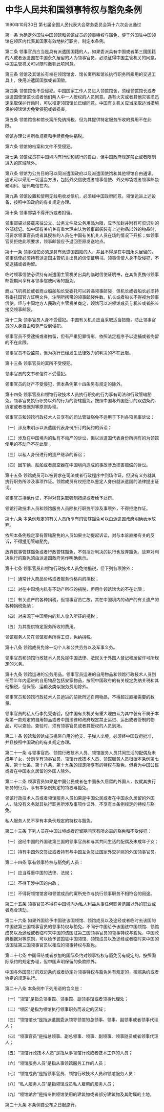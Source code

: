 # 中华人民共和国领事特权与豁免条例

1990年10月30日 第七届全国人民代表大会常务委员会第十六次会议通过



第一条 为确定外国驻中国领馆和领馆成员的领事特权与豁免，便于外国驻中国领馆在领区内代表其国家有效地执行职务，制定本条例。

第二条 领事官员应当是具有派遣国国籍的人。如果委派具有中国或者第三国国籍的人或者派遣国在中国永久居留的人为领事官员，必须征得中国主管机关的同意。中国主管机关可以随时撤销此项同意。

第三条 领馆及其馆长有权在领馆馆舍、馆长寓所和馆长执行职务所乘用的交通工具上，使用派遣国国旗或者国徽。

第四条 领馆馆舍不受侵犯。中国国家工作人员进入领馆馆舍，须经领馆馆长或者派遣国使馆馆长或者他们两人中一人授权的人员同意。遇有火灾或者其他灾害须迅速采取保护行动时，可以推定领馆馆长已经同意。中国有关机关应当采取适当措施保护领馆馆舍免受侵犯或者损害。

第五条 领馆馆舍和馆长寓所免纳捐税，但为其提供特定服务所收的费用不在此限。

领馆办理公务所收规费和手续费免纳捐税。

第六条 领馆的档案和文件不受侵犯。

第七条 领馆成员在中国境内有行动和旅行的自由，但中国政府规定禁止或者限制进入的区域除外。

第八条 领馆为公务目的可以同派遣国政府以及派遣国使馆和其他领馆自由通讯。通讯可以采用一切适当方法，包括外交信使或者领事信使、外交邮袋或者领事邮袋和明码、密码电信在内。

第九条 领馆设置和使用无线电收发信机，必须经中国政府同意。领馆运进上述设备，按照中国政府的有关规定办理。

第十条 领事邮袋不得开拆或者扣留。

领事邮袋以装载来往公文、公务文件及公务用品为限，应予加封并附有可资识别的外部标记。如中国有关机关有重大理由认为领事邮袋装有上述物品以外的物品时，可要求领事官员或者其授权的人员在中国有关机关人员在场的情况下开拆；如领事官员拒绝此项要求，领事邮袋应予退回至原发送地点。

第十一条 领事信使必须是具有派遣国国籍的人，并且不得是在中国永久居留的。领事信使必须持有派遣国主管机关出具的信使证明书。领事信使人身不受侵犯，不受逮捕或者拘留。

临时领事信使必须持有派遣国主管机关出具的临时信使证明书，在其负责携带领事邮袋期间享有与领事信使同等的豁免。

商业飞机机长或者商业船舶船长受委托可以转递领事邮袋，但机长或者船长必须持有委托国官方证明文件，注明所携带的领事邮袋件数。机长或者船长不得视为领事信使。经与中国地方人民政府主管机关商定，领馆可以派领馆成员与机长或者船长接交领事邮袋。

第十二条 领事官员人身不受侵犯。中国有关机关应当采取适当措施，防止领事官员的人身自由和尊严受到侵犯。

领事官员不受逮捕或者拘留，但有严重犯罪情形，依照法定程序予以逮捕或者拘留的不在此限。

领事官员不受监禁，但为执行已经发生法律效力的判决的不在此限。

第十三条 领事官员的寓所不受侵犯。

领事官员的文书和信件不受侵犯。

领事官员的财产不受侵犯，但本条例第十四条另有规定的除外。

第十四条 领事官员和领馆行政技术人员执行职务的行为享有司法和行政管辖豁免。领事官员执行职务以外的行为的管辖豁免，按照中国与外国签订的双边条约、协定或者根据对等原则办理。

领事官员和领馆行政技术人员享有的司法管辖豁免不适用于下列各项民事诉讼：

（一）涉及未明示以派遣国代表身份所订的契约的诉讼；

（二）涉及在中国境内的私有不动产的诉讼，但以派遣国代表身份所拥有的为领馆使用的不动产不在此限；

（三）以私人身份进行的遗产继承的诉讼；

（四）因车辆、船舶或者航空器在中国境内造成的事故涉及损害赔偿的诉讼。

第十五条 领馆成员可以被要求在司法或者行政程序中到场作证，但没有义务就其执行职务所涉及事项作证。领馆成员有权拒绝以鉴定人身份就派遣国的法律提出证词。

领事官员拒绝作证，不得对其采取强制措施或者给予处罚。

领馆行政技术人员和领馆服务人员除执行职务所涉及事项外，不得拒绝作证。

第十六条 本条例规定的有关人员所享有的管辖豁免可以由派遣国政府明确表示放弃。

依照本条例规定享有管辖豁免的人员如果主动提起诉讼，对与本诉直接有关的反诉，不得援用管辖豁免。

放弃民事管辖豁免或者行政管辖豁免，不包括对判决的执行也放弃豁免。放弃对判决执行的豁免须由派遣国政府另作明确表示。

第十七条 领事官员和领馆行政技术人员免纳捐税，但下列各项除外：

（一）通常计入商品价格或者服务价格内的捐税；

（二）对在中国境内私有不动产所征的捐税，但用作领馆馆舍的不在此限；

（三）有关遗产的各种捐税，但领事官员亡故，其在中国境内的动产的有关遗产的各种捐税免纳；

（四）对来源于中国境内的私人收入所征的捐税；

（五）为其提供特定服务所收的费用。

领馆服务人员在领馆服务所得工资，免纳捐税。

第十八条 领馆成员免除一切个人和公共劳务以及军事义务。

领事官员和领馆行政技术人员免除中国法律、法规关于外国人登记和居留许可所规定的义务。

第十九条 领馆运进的公务用品，领事官员运进的自用物品和领馆行政技术人员到任后半年内运进的自用物品包括安家物品，按照中国政府的有关规定免纳关税和其他捐税，但保管、运输及类似服务费用除外。

领事官员和领馆行政技术人员运进的前款所述自用物品，不得超过直接需要的数量。

领事官员的私人行李免受查验，但中国有关机关有重大理由认为其中装有不属于本条第一款规定的自用物品或者中国法律和政府规定禁止运进、运出或者管制的物品，可以查验。查验时，须有领事官员或者其授权的人员到场。

第二十条 领馆和领馆成员携带自用的枪支、子弹人出境，必须经中国政府批准，并且按照中国政府的有关规定办理。

第二十一条 与领事官员、领馆行政技术人员、领馆服务人员共同生活的配偶及未成年子女，分别享有领事官员、领馆行政技术人员、领馆服务人员根据本条例第七条、第十七条、第十八条、第十九条的规定所享有的特权与豁免，但身为中国公民或者在中国永久居留的外国人除外。

第二十二条 领事官员如果是中国公民或者在中国永久居留的外国人，仅就其执行职务的行为，享有本条例规定的特权与豁免。

领馆行政技术人员或者领馆服务人员如果是中国公民或者在中国永久居留的外国人，除没有义务就其执行职务所涉及事项作证外，不享有本条例规定的特权与豁免。

私人服务人员不享有本条例规定的特权与豁免。

第二十三条 下列人员在中国过境或者逗留期间享有所必需的豁免和不受侵犯：

（一）途经中国的外国驻第三国的领事官员和与其共同生活的配偶及未成年子女；

（二）持有中国外交签证或者持有与中国互免签证国家外交护照的外国领事官员。

第二十四条 享有领事特权与豁免的人员：

（一）应当尊重中国的法律、法规；

（二）不得干涉中国的内政；

（三）不得将领馆馆舍和领馆成员的寓所充作与执行领事职务不相符合的用途。

第二十五条 领事官员不得在中国境内为私人利益从事任何职务范围以外的职业或者商业活动。

第二十六条 如果外国给予中国驻该国领馆、领馆成员以及途经或者临时去该国的中国驻第三国领事官员的领事特权与豁免，不同于中国给予该国驻中国领馆、领馆成员以及途经或者临时来中国的该国驻第三国领事官员的领事特权与豁免，中国政府根据对等原则，可以给予该国驻中国领馆、领馆成员以及途经或者临时来中国的该国驻第三国领事官员以相应的领事特权与豁免。

第二十七条 中国缔结或者参加的国际条约对领事特权与豁免另有规定的，按照国际条约的规定办理，但中国声明保留的条款除外。

中国与外国签订的双边条约或者协定对领事特权与豁免另有规定的，按照条约或者协定的规定执行。

第二十八条 本条例中下列用语的含义是：

（一）“领馆”是指总领事馆、领事馆、副领事馆或者领事代理处；

（二）“领区”是指为领馆执行领事职务而设定的区域；

（三）“领馆馆长”是指派遣国委派领导领馆的总领事、领事、副领事或者领事代理人；

（四）“领事官员”是指总领事、副总领事、领事、副领事、领事随员或者领事代理人；

（五）“领馆行政技术人员”是指从事领馆行政或者技术工作的人员；

（六）“领馆服务人员”是指从事领馆服务工作的人员；

（七）“领馆成员”是指领事官员、领馆行政技术人员和领馆服务人员：

（八）“私人服务人员”是指领馆成员私人雇用的服务人员；

（九）“领馆馆舍”是指专供领馆使用的建筑物或者部分建筑物及其附属的土地。

第二十九条 本条例自公布之日起施行。